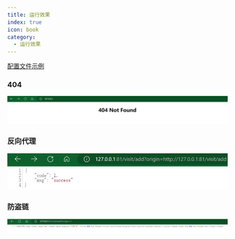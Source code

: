 ```yaml
---
title: 运行效果
index: true
icon: book
category:
  - 运行效果
---
```


<Share colorful />
<Catalog />

[配置文件示例](./config.md)

### 404

![](markdown-images/image-1.png)

### 反向代理

![](markdown-images/image.png)

### 防盗链

![](markdown-images/image-5.png)

